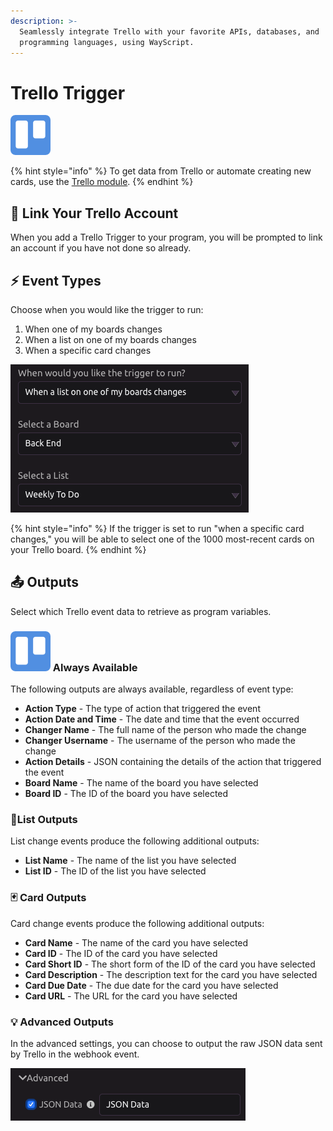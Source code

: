 ```yaml
---
description: >-
  Seamlessly integrate Trello with your favorite APIs, databases, and
  programming languages, using WayScript.
---
```


# Trello Trigger

![Run your script when changes are made to your Trello boards, lists, and cards.](../../.gitbook/assets/trello.png)

{% hint style="info" %}
To get data from Trello or automate creating new cards, use the [Trello module](../modules/trello.md).
{% endhint %}

## 🔗 Link Your Trello Account

When you add a Trello Trigger to your program, you will be prompted to link an account if you have not done so already. 

## ⚡ Event Types

Choose when you would like the trigger to run:

1. When one of my boards changes
2. When a list on one of my boards changes
3. When a specific card changes

![](../../.gitbook/assets/screen-shot-2019-07-15-at-5.15.53-pm.png)

{% hint style="info" %}
If the trigger is set to run "when a specific card changes," you will be able to select one of the 1000 most-recent cards on your Trello board.
{% endhint %}

## 📤 Outputs

Select which Trello event data to retrieve as program variables.

### ![](../../.gitbook/assets/trello%20%281%29.png) Always Available

The following outputs are always available, regardless of event type:

* **Action Type** - The type of action that triggered the event
* **Action Date and Time** - The date and time that the event occurred
* **Changer Name** - The full name of the person who made the change
* **Changer Username** - The username of the person who made the change
* **Action Details** - JSON containing the details of the action that triggered the event
* **Board Name** - The name of the board you have selected
* **Board ID** - The ID of the board you have selected

### 📃List Outputs

List change events produce the following additional outputs:

* **List Name** - The name of the list you have selected
* **List ID** - The ID of the list you have selected

### 🃏 Card Outputs

Card change events produce the following additional outputs:

* **Card Name** - The name of the card you have selected
* **Card ID** - The ID of the card you have selected
* **Card Short ID** - The short form of the ID of the card you have selected
* **Card Description** - The description text for the card you have selected
* **Card Due Date** - The due date for the card you have selected
* **Card URL** - The URL for the card you have selected

### 💡 Advanced Outputs

In the advanced settings, you can choose to output the raw JSON data sent by Trello in the webhook event.

![](../../.gitbook/assets/screen-shot-2019-07-15-at-5.44.41-pm.png)

